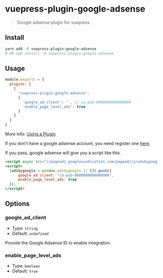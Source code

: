# vuepress-plugin-google-adsense

> Google adsense plugin for vuepress

## Install

```sh
yarn add -D vuepress-plugin-google-adsense
# OR npm install -D vuepress-plugin-google-adsense
```

## Usage

```js
module.exports = {
  plugins: [
    [
      'vuepress-plugin-google-adsense',
      {
        'google_ad_client': '', // ca-pub-0000000000000000
        'enable_page_level_ads': true
      }
    ]
  ]
}
```

More Info: [Using a Plugin](https://v1.vuepress.vuejs.org/plugin/using-a-plugin.html)

If you don't have a google adsense account, you need register one [here](https://www.google.com/adsense/).

If you pass, google adsense will give you a script like this.

```html
<script async src="//pagead2.googlesyndication.com/pagead/js/adsbygoogle.js"></script>
<script>
  (adsbygoogle = window.adsbygoogle || []).push({
      google_ad_client: "ca-pub-0000000000000000",
      enable_page_level_ads: true
  });
</script>
```

## Options

### google_ad_client

- Type: `string`
- Default: `undefined`

Provide the Google Adsense ID to enable integration.

### enable_page_level_ads

- Type: `boolean`
- Default: `true`